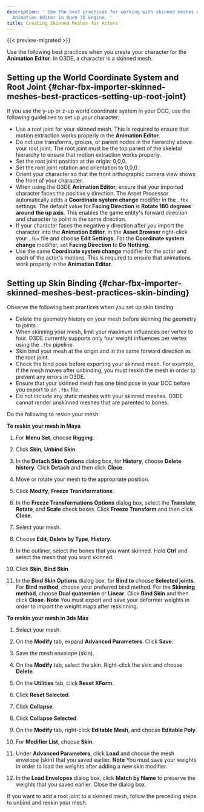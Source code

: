 ```yaml
---
description: ' See the best practices for working with skinned meshes actors for the
  Animation Editor in Open 3D Engine. '
title: Creating Skinned Meshes for Actors
---
```


{{< preview-migrated >}}

Use the following best practices when you create your character for the **Animation Editor**\. In O3DE, a character is a skinned mesh\.

## Setting up the World Coordinate System and Root Joint {#char-fbx-importer-skinned-meshes-best-practices-setting-up-root-joint}

If you use the y\-up or z\-up world coordinate system in your DCC, use the following guidelines to set up your character:
+ Use a root joint for your skinned mesh\. This is required to ensure that motion extraction works properly in the **Animation Editor**\.
+ Do not use transforms, groups, or parent nodes in the hierarchy above your root joint\. The root joint must be the top parent of the skeletal hierarchy to ensure that motion extraction works properly\.
+ Set the root joint position at the origin: 0,0,0\.
+ Set the root joint rotation and orientation to 0,0,0\.
+ Orient your character so that the front orthographic camera view shows the front of your character\.
+ When using the O3DE **Animation Editor**, ensure that your imported character faces the positive y direction\. The Asset Processor automatically adds a **Coordinate system change** modifier in the `.fbx` settings\. The default value for **Facing Direction** is **Rotate 180 degrees around the up axis**\. This enables the game entity's forward direction and character to point in the same direction\.
+ If your character faces the negative y direction after you import the character into the **Animation Editor**, in the **Asset Browser** right\-click your `.fbx` file and choose **Edit Settings**\. For the **Coordinate system change** modifier, set **Facing Direction** to **Do Nothing**\.
+ Use the same **Coordinate system change** modifier for the actor and each of the actor's motions\. This is required to ensure that animations work properly in the **Animation Editor**\.

## Setting up Skin Binding {#char-fbx-importer-skinned-meshes-best-practices-skin-binding}

Observe the following best practices when you set up skin binding:
+ Delete the geometry history on your mesh before skinning the geometry to joints\.
+ When skinning your mesh, limit your maximum influences per vertex to four\. O3DE currently supports only four weight influences per vertex using the `.fbx` pipeline\.
+ Skin bind your mesh at the origin and in the same forward direction as the root joint\.
+ Check the bind pose before exporting your skinned mesh\. For example, if the mesh moves after unbinding, you must reskin the mesh in order to prevent any errors in O3DE\.
+ Ensure that your skinned mesh has one bind pose in your DCC before you export to an `.fbx` file\.
+ Do not include any static meshes with your skinned meshes\. O3DE cannot render unskinned meshes that are parented to bones\.

Do the following to reskin your mesh:

**To reskin your mesh in Maya**

1. For **Menu Set**, choose **Rigging**\.

1. Click **Skin**, **Unbind Skin**\.

1. In the **Detach Skin Options** dialog box, for **History**, choose **Delete history**\. Click **Detach** and then click **Close**\.

1. Move or rotate your mesh to the appropriate position\.

1. Click **Modify**, **Freeze Transformations**\.

1. In the **Freeze Transformations Options** dialog box, select the **Translate**, **Rotate**, and **Scale** check boxes\. Click **Freeze Transform** and then click **Close**\.

1. Select your mesh\.

1. Choose **Edit**, **Delete by Type**, **History**\.

1. In the outliner, select the bones that you want skinned\. Hold **Ctrl** and select the mesh that you want skinned\.

1. Click **Skin**, **Bind Skin**\.

1. In the **Bind Skin Options** dialog box, for **Bind to** choose **Selected joints**\. For **Bind method**, choose your preferred bind method\. For the **Skinning method**, choose **Dual quaternion** or **Linear**\. Click **Bind Skin** and then click **Close**\.
**Note**
You must export and save your deformer weights in order to import the weight maps after reskinning\.

**To reskin your mesh in 3ds Max**

1. Select your mesh\.

1. On the **Modify** tab, expand **Advanced Parameters**\. Click **Save**\.

1. Save the mesh envelope \(skin\)\.

1. On the **Modify** tab, select the skin\. Right\-click the skin and choose **Delete**\.

1. On the **Utilities** tab, click **Reset XForm**\.

1. Click **Reset Selected**\.

1. Click **Collapse**\.

1. Click **Collapse Selected**\.

1. On the **Modify** tab, right\-click **Editable Mesh**, and choose **Editable Poly**\.

1. For **Modifier List**, choose **Skin**\.

1. Under **Advanced Parameters**, click **Load** and choose the mesh envelope \(skin\) that you saved earlier\.
**Note**
You must save your weights in order to load the weights after adding a new skin modifier\.

1. In the **Load Envelopes** dialog box, click **Match by Name** to preserve the weights that you saved earlier\. Close the dialog box\.

If you want to add a root joint to a skinned mesh, follow the preceding steps to unbind and reskin your mesh\.
